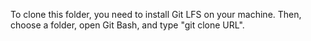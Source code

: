 To clone this folder, you need to install Git LFS on your machine. Then, choose a folder, open Git Bash, and type "git clone URL".
